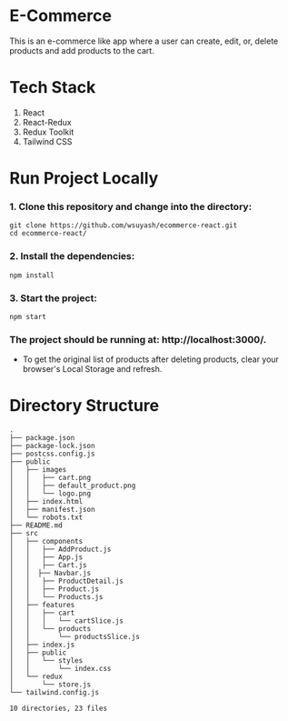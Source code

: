 # E-Commerce
This is an e-commerce like app where a user can create, edit, or, delete products and add products to the cart.

# Tech Stack
1. React
2. React-Redux
3. Redux Toolkit
4. Tailwind CSS

# Run Project Locally
### 1. Clone this repository and change into the directory:
```
git clone https://github.com/wsuyash/ecommerce-react.git
cd ecommerce-react/
```
### 2. Install the dependencies:
```
npm install
```
### 3. Start the project:
```
npm start
```

### The project should be running at: http://localhost:3000/.

* To get the original list of products after deleting products, clear your browser's Local Storage and refresh.

# Directory Structure
```
.
├── package.json
├── package-lock.json
├── postcss.config.js
├── public
│   ├── images
│   │   ├── cart.png
│   │   ├── default_product.png
│   │   └── logo.png
│   ├── index.html
│   ├── manifest.json
│   └── robots.txt
├── README.md
├── src
│   ├── components
│   │   ├── AddProduct.js
│   │   ├── App.js
│   │   ├── Cart.js
│   │  ├── Navbar.js
│   │   ├── ProductDetail.js
│   │   ├── Product.js
│   │   └── Products.js
│   ├── features
│   │   ├── cart
│   │   │   └── cartSlice.js
│   │   └── products
│   │       └── productsSlice.js
│   ├── index.js
│   ├── public
│   │   └── styles
│   │       └── index.css
│   └── redux
│       └── store.js
└── tailwind.config.js

10 directories, 23 files 
```
